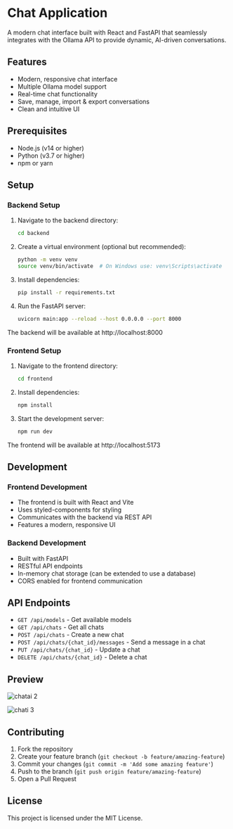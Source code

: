 # Chat Application

A modern chat interface built with React and FastAPI that seamlessly integrates with the Ollama API to provide dynamic, AI-driven conversations.

## Features

- Modern, responsive chat interface
- Multiple Ollama model support
- Real-time chat functionality
- Save, manage, import & export conversations
- Clean and intuitive UI

## Prerequisites

- Node.js (v14 or higher)
- Python (v3.7 or higher)
- npm or yarn

## Setup

### Backend Setup

1. Navigate to the backend directory:
   ```bash
   cd backend
   ```

2. Create a virtual environment (optional but recommended):
   ```bash
   python -m venv venv
   source venv/bin/activate  # On Windows use: venv\Scripts\activate
   ```

3. Install dependencies:
   ```bash
   pip install -r requirements.txt
   ```

4. Run the FastAPI server:
   ```bash
   uvicorn main:app --reload --host 0.0.0.0 --port 8000
   ```

The backend will be available at http://localhost:8000

### Frontend Setup

1. Navigate to the frontend directory:
   ```bash
   cd frontend
   ```

2. Install dependencies:
   ```bash
   npm install
   ```

3. Start the development server:
   ```bash
   npm run dev
   ```

The frontend will be available at http://localhost:5173

## Development

### Frontend Development
- The frontend is built with React and Vite
- Uses styled-components for styling
- Communicates with the backend via REST API
- Features a modern, responsive UI

### Backend Development
- Built with FastAPI
- RESTful API endpoints
- In-memory chat storage (can be extended to use a database)
- CORS enabled for frontend communication

## API Endpoints

- `GET /api/models` - Get available models
- `GET /api/chats` - Get all chats
- `POST /api/chats` - Create a new chat
- `POST /api/chats/{chat_id}/messages` - Send a message in a chat
- `PUT /api/chats/{chat_id}` - Update a chat
- `DELETE /api/chats/{chat_id}` - Delete a chat

## Preview
![chatai 2](https://github.com/user-attachments/assets/3e1349ed-7212-4709-a5ae-4fcf8aaf34bc)

![chati 3](https://github.com/user-attachments/assets/03731937-c7aa-4c67-9c81-f9a63edb8deb)


## Contributing

1. Fork the repository
2. Create your feature branch (`git checkout -b feature/amazing-feature`)
3. Commit your changes (`git commit -m 'Add some amazing feature'`)
4. Push to the branch (`git push origin feature/amazing-feature`)
5. Open a Pull Request

## License

This project is licensed under the MIT License.
